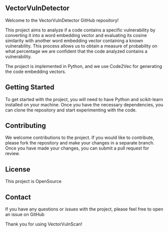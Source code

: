 ## VectorVulnDetector
Welcome to the VectorVulnDetector GitHub repository!

This project aims to analyze if a code contains a specific vulnerability by converting it into a word embedding vector and evaluating its cosine similarity with another word embedding vector containing a known vulnerability. This process allows us to obtain a measure of probability on what percentage we are confident that the code analyzed contains a vulnerability.

The project is implemented in Python, and we use Code2Vec for generating the code embedding vectors. 

## Getting Started

To get started with the project, you will need to have Python and scikit-learn installed on your machine. Once you have the necessary dependencies, you can clone the repository and start experimenting with the code.

## Contributing

We welcome contributions to the project. If you would like to contribute, please fork the repository and make your changes in a separate branch. Once you have made your changes, you can submit a pull request for review.

## License

This project is OpenSource

## Contact

If you have any questions or issues with the project, please feel free to open an issue on GitHub 

Thank you for using VectorVulnScan!
